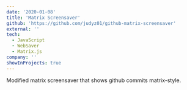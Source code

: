 ```yaml
---
date: '2020-01-08'
title: 'Matrix Screensaver'
github: 'https://github.com/judyz01/github-matrix-screensaver'
external: ''
tech:
  - JavaScript
  - WebSaver
  - Matrix.js
company: ''
showInProjects: true
---
```


Modified matrix screensaver that shows github commits matrix-style.
